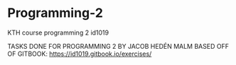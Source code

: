 # Programming-2
KTH course programming 2 id1019

TASKS DONE FOR PROGRAMMING 2 BY JACOB HEDÉN MALM
BASED OFF OF GITBOOK: https://id1019.gitbook.io/exercises/
